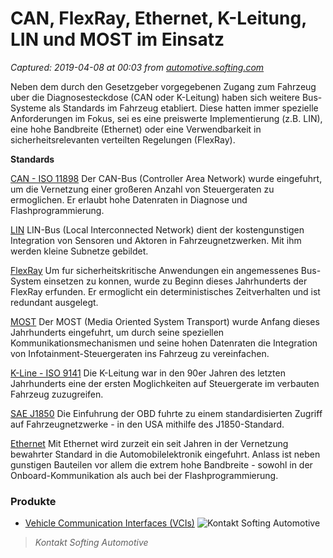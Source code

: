 # CAN, FlexRay, Ethernet, K-Leitung, LIN und MOST im Einsatz

_Captured: 2019-04-08 at 00:03 from [automotive.softing.com](https://automotive.softing.com/de/standards/bus-systeme.html)_

Neben dem durch den Gesetzgeber vorgegebenen Zugang zum Fahrzeug uber die Diagnosesteckdose (CAN oder K-Leitung) haben sich weitere Bus-Systeme als Standards im Fahrzeug etabliert. Diese hatten immer spezielle Anforderungen im Fokus, sei es eine preiswerte Implementierung (z.B. LIN), eine hohe Bandbreite (Ethernet) oder eine Verwendbarkeit in sicherheitsrelevanten verteilten Regelungen (FlexRay).

**Standards**

[CAN - ISO 11898](https://automotive.softing.com/de/standards/bus-systeme/can-iso-11898.html)
Der CAN-Bus (Controller Area Network) wurde eingefuhrt, um die Vernetzung einer großeren Anzahl von Steuergeraten zu ermoglichen. Er erlaubt hohe Datenraten in Diagnose und Flashprogrammierung.

[LIN](https://automotive.softing.com/de/standards/bus-systeme/lin.html)
LIN-Bus (Local Interconnected Network) dient der kostengunstigen Integration von Sensoren und Aktoren in Fahrzeugnetzwerken. Mit ihm werden kleine Subnetze gebildet.

[FlexRay](https://automotive.softing.com/de/standards/bus-systeme/flexray.html)
Um fur sicherheitskritische Anwendungen ein angemessenes Bus-System einsetzen zu konnen, wurde zu Beginn dieses Jahrhunderts der FlexRay erfunden. Er ermoglicht ein deterministisches Zeitverhalten und ist redundant ausgelegt.

[MOST](https://automotive.softing.com/de/standards/bus-systeme/most.html)
Der MOST (Media Oriented System Transport) wurde Anfang dieses Jahrhunderts eingefuhrt, um durch seine speziellen Kommunikationsmechanismen und seine hohen Datenraten die Integration von Infotainment-Steuergeraten ins Fahrzeug zu vereinfachen.

[K-Line - ISO 9141](https://automotive.softing.com/de/standards/bus-systeme/k-line-iso-9141.html)
Die K-Leitung war in den 90er Jahren des letzten Jahrhunderts eine der ersten Moglichkeiten auf Steuergerate im verbauten Fahrzeug zuzugreifen.

[SAE J1850](https://automotive.softing.com/de/standards/bus-systeme/sae-j1850.html)
Die Einfuhrung der OBD fuhrte zu einem standardisierten Zugriff auf Fahrzeugnetzwerke - in den USA mithilfe des J1850-Standard.

[Ethernet](https://automotive.softing.com/de/standards/bus-systeme/ethernet.html)
Mit Ethernet wird zurzeit ein seit Jahren in der Vernetzung bewahrter Standard in die Automobilelektronik eingefuhrt. Anlass ist neben gunstigen Bauteilen vor allem die extrem hohe Bandbreite - sowohl in der Onboard-Kommunikation als auch bei der Flashprogrammierung.

### Produkte

  * [Vehicle Communication Interfaces (VCIs)](https://automotive.softing.com/de/produkte/vehicle-communication-interfaces.html)
![Kontakt Softing Automotive](https://automotive.softing.com/fileadmin/sof-files/contactBoxWoman.jpg)

> _Kontakt Softing Automotive_
